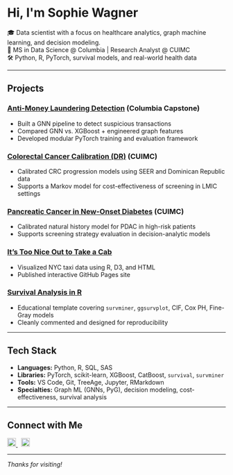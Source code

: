 <!--
**sophiewagner7/sophiewagner7** is a ✨ _special_ ✨ repository because its `README.md` appears on your GitHub profile.
-->

# Hi, I'm Sophie Wagner

🎓 Data scientist with a focus on healthcare analytics, graph machine learning, and decision modeling.  
📍 MS in Data Science @ Columbia | Research Analyst @ CUIMC  
🛠️ Python, R, PyTorch, survival models, and real-world health data

---

## Projects

### [Anti-Money Laundering Detection](https://github.com/engi4800/dsi-capstone-spring-2025-TD-anti-money-laundering) (Columbia Capstone)
- Built a GNN pipeline to detect suspicious transactions
- Compared GNN vs. XGBoost + engineered graph features
- Developed modular PyTorch training and evaluation framework

### [Colorectal Cancer Calibration (DR)](https://github.com/sophiewagner7/dr-crc-calibration) (CUIMC)
- Calibrated CRC progression models using SEER and Dominican Republic data
- Supports a Markov model for cost-effectiveness of screening in LMIC settings

### [Pancreatic Cancer in New-Onset Diabetes](https://github.com/sophiewagner7/pdac-calibration) (CUIMC)
- Calibrated natural history model for PDAC in high-risk patients
- Supports screening strategy evaluation in decision-analytic models

### [It’s Too Nice Out to Take a Cab](https://sophiewagner7.github.io/its-too-nice-out-to-take-a-cab)
- Visualized NYC taxi data using R, D3, and HTML
- Published interactive GitHub Pages site

### [Survival Analysis in R](https://github.com/sophiewagner7/surv-analysis-R)
- Educational template covering `survminer`, `ggsurvplot`, CIF, Cox PH, Fine-Gray models
- Cleanly commented and designed for reproducibility

---

## Tech Stack

- **Languages:** Python, R, SQL, SAS
- **Libraries:** PyTorch, scikit-learn, XGBoost, CatBoost, `survival`, `survminer`
- **Tools:** VS Code, Git, TreeAge, Jupyter, RMarkdown
- **Specialties:** Graph ML (GNNs, PyG), decision modeling, cost-effectiveness, survival analysis

---

## Connect with Me

<p align="left">
  <a href="https://www.linkedin.com/in/sophie-wagner-cu" target="_blank">
    <img src="https://cdn.jsdelivr.net/npm/simple-icons@v5/icons/linkedin.svg" alt="LinkedIn" height="20" />
  </a>
  &nbsp;
  <a href="mailto:sw3767@columbia.edu" target="_blank">
    <img src="https://cdn.jsdelivr.net/npm/simple-icons@v5/icons/gmail.svg" alt="Email" height="20" />
  </a>
</p>

---

_Thanks for visiting!_

